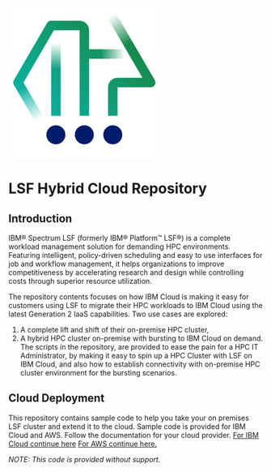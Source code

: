 ![Logos](Spectrum_icon.png)

# LSF Hybrid Cloud Repository

## Introduction
IBM® Spectrum LSF (formerly IBM® Platform™ LSF®) is a complete workload management solution for demanding HPC environments. Featuring intelligent, policy-driven scheduling and easy to use interfaces for job and workflow management, it helps organizations to improve competitiveness by accelerating research and design while controlling costs through superior resource utilization.

The repository contents focuses on how IBM Cloud is making it easy for customers using LSF to migrate their HPC workloads to IBM Cloud using the latest Generation 2 IaaS capabilities. Two use cases are explored:
1. A complete lift and shift of their on-premise HPC cluster,
2. A hybrid HPC cluster on-premise with bursting to IBM Cloud on demand.
The scripts in the repository, are provided to ease the pain for a HPC IT Administrator, by making it easy to spin up a HPC Cluster with LSF on IBM Cloud, and also how to establish connectivity with on-premise HPC cluster environment for the bursting scenarios.

## Cloud Deployment
This repository contains sample code to help you take your on premises LSF cluster and extend it to the cloud.  Sample code is provided for IBM Cloud and AWS.  Follow the documentation for your cloud provider.
[For IBM Cloud continue here](LSF_On_IBM_Cloud/README.md)
[For AWS continue here.](LSF_On_AWS/README.md)



*NOTE: This code is provided without support.*
